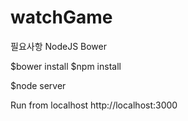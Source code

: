 # watchGame

필요사항 
NodeJS
Bower 

  $bower install
  $npm install 

  $node server 

Run from localhost
http://localhost:3000

